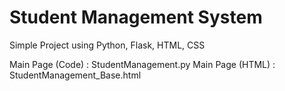 # Student Management System
Simple Project using Python, Flask, HTML, CSS

Main Page (Code) : StudentManagement.py
Main Page (HTML) : StudentManagement_Base.html
